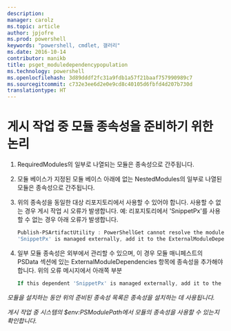 ```yaml
---
description: 
manager: carolz
ms.topic: article
author: jpjofre
ms.prod: powershell
keywords: "powershell, cmdlet, 갤러리"
ms.date: 2016-10-14
contributor: manikb
title: psget_moduledependencypopulation
ms.technology: powershell
ms.openlocfilehash: 3d89dddf2fc31a9fdb1a57f21baaf757990989c7
ms.sourcegitcommit: c732e3ee6d2e0e9cd8c40105d6fbfd4d207b730d
translationtype: HT
---
```

# <a name="logic-for-preparing-the-module-dependencies-during-publish-operation"></a>게시 작업 중 모듈 종속성을 준비하기 위한 논리
1.  RequiredModules의 일부로 나열되는 모듈은 종속성으로 간주됩니다.
2.  모듈 베이스가 지정된 모듈 베이스 아래에 없는 NestedModules의 일부로 나열된 모듈은 종속성으로 간주됩니다.

3.  위의 종속성을 동일한 대상 리포지토리에서 사용할 수 있어야 합니다. 사용할 수 없는 경우 게시 작업 시 오류가 발생합니다.
    예: 리포지토리에서 'SnippetPx'를 사용할 수 없는 경우 아래 오류가 발생합니다.
    ```powershell
    Publish-PSArtifactUtility : PowerShellGet cannot resolve the module dependency 'SnippetPx' of the module 'TypePx' on the repository 'LocalRepo'. Verify that the dependent module 'SnippetPx' is available in the repository 'LocalRepo'. If this dependent
    'SnippetPx' is managed externally, add it to the ExternalModuleDependencies entry in the PSData section of the module manifest.
    ```
4.  일부 모듈 종속성은 외부에서 관리할 수 있으며, 이 경우 모듈 매니페스트의 PSData 섹션에 있는 ExternalModuleDependencies 항목에 종속성을 추가해야 합니다.
    위의 오류 메시지에서 아래쪽 부분
    ```powershell
    If this dependent 'SnippetPx' is managed externally, add it to the ExternalModuleDependencies entry in the PSData section of the module manifest.
    ```

*모듈을 설치하는 동안 위의 준비된 종속성 목록은 종속성을 설치하는 데 사용됩니다.*

*게시 작업 중 시스템의 $env:PSModulePath에서 모듈의 종속성을 사용할 수 있는지 확인합니다.*

